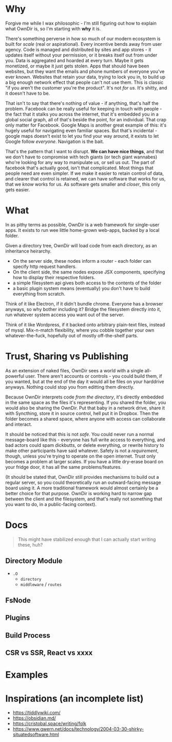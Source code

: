 # Why

Forgive me while I wax philosophic - I'm still figuring out how to explain what OwnDir is, so I'm starting with **why** it is.

There's something perverse in how so much of our modern ecosystem is built for _scale_ (real or aspirational). Every incentive bends away from user agency. Code is managed and distributed by sites and app stores - it updates itself without your permission, or it breaks itself out from under you. Data is aggregated and hoarded at every turn. Maybe it gets monetized, or maybe it just gets stolen. Apps that should have been websites, but they want the emails and phone numbers of everyone you've ever known. Websites that retain your data, trying to lock you in, to build up a big enough network effect that people can't not use them. This is classic "if you aren't the customer you're the product". It's not _for us_. It's shitty, and it doesn't have to be. 

That isn't to say that there's nothing of value - if anything, that's half the problem. Facebook can be really useful for keeping in touch with people - the fact that it stalks you across the internet, that it's embedded you in a global social graph, all of that's beside the point, for an individual. That crap only matter for Facebook. Google Maps is another great example of this: it's hugely useful for navigating even familiar spaces. But that's incidental - google maps doesn't exist to let you find your way around, it exists to let Google follow _everyone_. Navigation is the bait. 

That's the pattern that I want to disrupt. **We can have nice things**, and that we don't have to compromise with tech giants (or tech giant wannabes) who're looking for any way to manipulate us, or sell us out. The part of facebook that's actually good, isn't that complicated. Most things that people need are even simpler. If we make it easier to retain control of data, and clearer that control is retained, we can have software that works for us, that we _know_ works for us. As software gets smaller and _closer_, this only gets easier.

# What

In as pithy terms as possible, OwnDir is a web framework for single-user apps. It exists to run wee little home-grown web-apps, backed by a local folder.

Given a directory tree, OwnDir will load code from each directory, as an inheritance heirarchy.
- On the server side, these nodes inform a router - each folder can specify http request handlers.
- On the client side, the same nodes expose JSX components, specifying how to display their respective folders.
- a simple filesystem api gives both access to the contents of the folder
- a basic plugin system means (eventually) you don't have to build everything from scratch.

Think of it like Electron, if it didn't bundle chrome. Everyone has a browser anyways, so why bother including it? Bridge the filesystem directly into it, run whatever system access you want out of the server.

Think of it like Wordpress, if it backed onto arbitrary plain-text files, instead of mysql. Mix-n-match flexibility, where you cobble together your own whatever-the-fuck, hopefully out of mostly off-the-shelf parts. 

# Trust, Sharing vs Publishing

As an extension of naked files, OwnDir sees a world with a single all-powerful user. There aren't accounts or controls - you could build them, if you wanted, but at the end of the day it would all be files on your harddrive anyways. Nothing could stop you from editting them directly.

Because OwnDir interprets code _from the directory_, it's directly embedded in the same space as the files it's representing. If you shared the folder, you would also be sharing the OwnDir. Put that baby in a network drive, share it with Syncthing, store it in source control, hell put it in Dropbox. Then the folder becomes a shared space, where anyone with access can collaborate and interact.

It should be noticed that this is not _safe_. You could never run a normal message-board like this - everyone has full write access to everything, and bad actors could spam dickbutts, or delete everything, or rewrite history to make other participants have said whatever. Safety is not a _requirement_, though, unless you're trying to operate on the open internet. Trust only becomes a problem at larger scales. If you have a little dry-erase board on your fridge door, it has all the same problems/features.

(It should be stated that, OwnDir still provides mechanisms to build out a regular server, so you could theoretically run an outward-facing message board using it. A more traditional framework would almost certainly be a better choice for that purpose. OwnDir is working hard to narrow gap between the client and the filesystem, and that's really not something that you want to do, in a public-facing context).

# Docs

> This might have stabilized enough that I can actually start writing these, huh?

## Directory Module
- `.O`
  - `directory`
  - `middleware` / `routes`

## FsNode

## Plugins

## Build Process

## CSR vs SSR, React vs xxxx

# Examples

# Inspirations (an incomplete list)
- https://tiddlywiki.com/
- https://obsidian.md/
- https://cristobal.space/writing/folk
- https://www.gwern.net/docs/technology/2004-03-30-shirky-situatedsoftware.html
